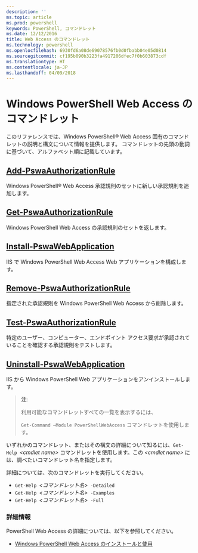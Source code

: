 ```yaml
---
description: ''
ms.topic: article
ms.prod: powershell
keywords: PowerShell, コマンドレット
ms.date: 12/12/2016
title: Web Access のコマンドレット
ms.technology: powershell
ms.openlocfilehash: 6930fd6a08de69078576fb0d0fbabb04e05d0814
ms.sourcegitcommit: cf195b090b3223fa4917206dfec7f0b603873cdf
ms.translationtype: HT
ms.contentlocale: ja-JP
ms.lasthandoff: 04/09/2018
---
```

# <a name="windows-powershell-web-access-cmdlets"></a>Windows PowerShell Web Access のコマンドレット

このリファレンスでは、Windows PowerShell® Web Access 固有のコマンドレットの説明と構文について情報を提供します。 コマンドレットの先頭の動詞に基づいて、アルファベット順に記載しています。

## <a name="add-pswaauthorizationruleadd-pswaauthorizationrulemd"></a>[Add-PswaAuthorizationRule](add-pswaauthorizationrule.md)

Windows PowerShell® Web Access 承認規則のセットに新しい承認規則を追加します。

## <a name="get-pswaauthorizationruleget-pswaauthorizationrulemd"></a>[Get-PswaAuthorizationRule](get-pswaauthorizationrule.md)

Windows PowerShell Web Access の承認規則のセットを返します。

## <a name="install-pswawebapplicationinstall-pswawebapplicationmd"></a>[Install-PswaWebApplication](install-pswawebapplication.md)

IIS で Windows PowerShell Web Access Web アプリケーションを構成します。

## <a name="remove-pswaauthorizationruleremove-pswaauthorizationrulemd"></a>[Remove-PswaAuthorizationRule](remove-pswaauthorizationrule.md)

指定された承認規則を Windows PowerShell Web Access から削除します。

## <a name="test-pswaauthorizationruletest-pswaauthorizationrulemd"></a>[Test-PswaAuthorizationRule](test-pswaauthorizationrule.md)

特定のユーザー、コンピューター、エンドポイント アクセス要求が承認されていることを確認する承認規則をテストします。

## <a name="uninstall-pswawebapplicationuninstall-pswawebapplicationmd"></a>[Uninstall-PswaWebApplication](uninstall-pswawebapplication.md)

IIS から Windows PowerShell Web アプリケーションをアンインストールします。

>**注**:
>
>利用可能なコマンドレットすべての一覧を表示するには、
>
> `Get-Command –Module PowerShellWebAccess` コマンドレットを使用します。

いずれかのコマンドレット、またはその構文の詳細について知るには、`Get-Help `*&lt;cmdlet name&gt;* コマンドレットを使用します。この *&lt;cmdlet name&gt;* には、調べたいコマンドレット名を指定します。

詳細については、次のコマンドレットを実行してください。

- `Get-Help `*&lt;コマンドレット名&gt;*` -Detailed`
- `Get-Help `*&lt;コマンドレット名&gt;*` -Examples`
- `Get-Help `*&lt;コマンドレット名&gt;*` -Full`

### <a name="more-information"></a>詳細情報

PowerShell Web Access の詳細については、以下を参照してください。

- [Windows PowerShell Web Access のインストールと使用](../install-and-use-windows-powershell-web-access.md)